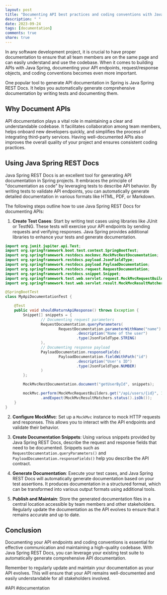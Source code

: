 ```yaml
---
layout: post
title: "Documenting API best practices and coding conventions with Java Spring REST Docs"
description: " "
date: 2023-09-24
tags: [documentation]
comments: true
share: true
---
```


In any software development project, it is crucial to have proper documentation to ensure that all team members are on the same page and can easily understand and use the codebase. When it comes to building APIs with Java Spring, documenting your API endpoints, request/response objects, and coding conventions becomes even more important.

One popular tool to generate API documentation in Spring is Java Spring REST Docs. It helps you automatically generate comprehensive documentation by writing tests and documenting them.

## Why Document APIs

API documentation plays a vital role in maintaining a clear and understandable codebase. It facilitates collaboration among team members, helps onboard new developers quickly, and simplifies the process of integrating third-party services. Having well-documented APIs also improves the overall quality of your project and ensures consistent coding practices.

## Using Java Spring REST Docs

Java Spring REST Docs is an excellent tool for generating API documentation in Spring projects. It embraces the principle of "documentation as code" by leveraging tests to describe API behavior. By writing tests to validate API endpoints, you can automatically generate detailed documentation in various formats like HTML, PDF, or Markdown.

The following steps outline how to use Java Spring REST Docs for documenting APIs:

1. **Create Test Cases**: Start by writing test cases using libraries like JUnit or TestNG. These tests will exercise your API endpoints by sending requests and verifying responses. Java Spring provides additional libraries to enhance your tests and generate documentation.
  
```java
import org.junit.jupiter.api.Test;
import org.springframework.boot.test.context.SpringBootTest;
import org.springframework.restdocs.mockmvc.MockMvcRestDocumentation;
import org.springframework.restdocs.payload.JsonFieldType;
import org.springframework.restdocs.payload.PayloadDocumentation;
import org.springframework.restdocs.request.RequestDocumentation;
import org.springframework.restdocs.snippet.Snippet;
import org.springframework.test.web.servlet.request.MockMvcRequestBuilders;
import org.springframework.test.web.servlet.result.MockMvcResultMatchers;

@SpringBootTest
class MyApiDocumentationTest {

    @Test
    public void shouldReturnApiResponse() throws Exception {
        Snippet[] snippets = {
                // Documenting request parameters
                RequestDocumentation.queryParameters(
                        RequestDocumentation.parameterWithName("name")
                                .description("Name of the user")
                                .type(JsonFieldType.STRING)
                ),
                // Documenting response payload
                PayloadDocumentation.responseFields(
                        PayloadDocumentation.fieldWithPath("id")
                                .description("User's ID")
                                .type(JsonFieldType.NUMBER)
                )
        };

        MockMvcRestDocumentation.document("getUserById", snippets);

        mockMvc.perform(MockMvcRequestBuilders.get("/api/users/{id}", 1))
                .andExpect(MockMvcResultMatchers.status().isOk());
    }
}
```

2. **Configure MockMvc**: Set up a `MockMvc` instance to mock HTTP requests and responses. This allows you to interact with the API endpoints and validate their behavior.

3. **Create Documentation Snippets**: Using various snippets provided by Java Spring REST Docs, describe the request and response fields that need to be documented. Snippets such as `RequestDocumentation.queryParameters()` and `PayloadDocumentation.responseFields()` help you describe the API contract.

4. **Generate Documentation**: Execute your test cases, and Java Spring REST Docs will automatically generate documentation based on your test assertions. It produces documentation in a structured format, which can be transformed into various output formats using additional tools.

5. **Publish and Maintain**: Store the generated documentation files in a central location accessible by team members and other stakeholders. Regularly update the documentation as the API evolves to ensure that it remains accurate and up to date.

## Conclusion

Documenting your API endpoints and coding conventions is essential for effective communication and maintaining a high-quality codebase. With Java Spring REST Docs, you can leverage your existing test suite to automatically generate comprehensive API documentation.

Remember to regularly update and maintain your documentation as your API evolves. This will ensure that your API remains well-documented and easily understandable for all stakeholders involved.

#API #documentation